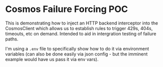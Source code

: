 # Cosmos Failure Forcing POC

This is demonstrating how to inject an HTTP backend interceptor into the CosmosClient which allows us to establish
rules to trigger 429s, 404s, timeouts, etc on demand. 
Intended to aid in intergration testing of failure paths.

I'm using a `.env` file to specifically show how to do it via environment variables (can also be done easily via json config - but the imminent example would have us pass it via env vars).